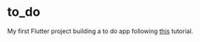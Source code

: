 # to_do

My first Flutter project building a to do app following [this](https://medium.com/the-web-tub/making-a-todo-app-with-flutter-5c63dab88190) tutorial.
